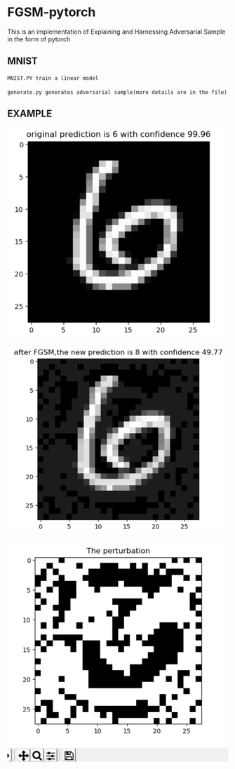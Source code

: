 # FGSM-pytorch
This is an implementation of Explaining and Harnessing Adversarial Sample in the form of pytorch

## MNIST

    MNIST.PY train a linear model 
      
    generate.py generates adversarial sample(more details are in the file)

## EXAMPLE

![avatar](/FGSM/result/before_attack.PNG)
    
![avatar](/FGSM/result/after_attack.PNG)

![avatar](/FGSM/result/perturbation.PNG)

